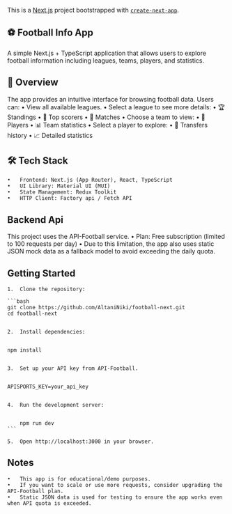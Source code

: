 This is a [Next.js](https://nextjs.org) project bootstrapped with [`create-next-app`](https://nextjs.org/docs/app/api-reference/cli/create-next-app).

## ⚽ Football Info App

A simple Next.js + TypeScript application that allows users to explore football information including leagues, teams, players, and statistics.


## 📖 Overview

The app provides an intuitive interface for browsing football data. Users can:
	•	View all available leagues.
	•	Select a league to see more details:
	•	🏆 Standings
	•	🎯 Top scorers
	•	📅 Matches
	•	Choose a team to view:
	•	👥 Players
	•	📊 Team statistics
	•	Select a player to explore:
	•	🔄 Transfers history
	•	📈 Detailed statistics


## 🛠️ Tech Stack
	•	Frontend: Next.js (App Router), React, TypeScript
	•	UI Library: Material UI (MUI)
	•	State Management: Redux Toolkit
	•	HTTP Client: Factory api / Fetch API

## Backend Api

This project uses the API-Football service.
	•	Plan: Free subscription (limited to 100 requests per day)
	•	Due to this limitation, the app also uses static JSON mock data as a fallback model to avoid exceeding the daily quota.


## Getting Started 
	1.	Clone the repository:

    ```bash
    git clone https://github.com/AltaniNiki/football-next.git
    cd football-next


    2.	Install dependencies:

  
    npm install
  

	3.	Set up your API key from API-Football.

  
    APISPORTS_KEY=your_api_key
   

	4.	Run the development server:

    
        npm run dev
    ```
    
    5.	Open http://localhost:3000 in your browser.


 ## Notes 
 	•	This app is for educational/demo purposes.
	•	If you want to scale or use more requests, consider upgrading the API-Football plan.
	•	Static JSON data is used for testing to ensure the app works even when API quota is exceeded.